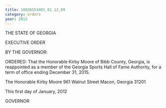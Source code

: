 ```yaml
---
title: 18038553401_01_12_09
category: orders
year: 2012
---
```

   

THE STATE OF GEORGIA

EXECUTIVE ORDER

BY THE GOVERNOR:

ORDERED: That the Honorable Kirby Moore of Bibb County, Georgia, is
reappointed as a member of the Georgia Sports Hall of Fame
Authority, for a term of office ending December 31, 2015.

The Honorable Kirby Moore
961 Walnut Street
Macon, Georgia 31201

This first day of January, 2012

   
     

GOVERNOR

